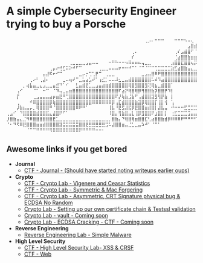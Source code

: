 # A simple Cybersecurity Engineer trying to buy a Porsche

```bash
⠀⠀⠀⠀⠀⠀⠀⠀⠀⠀⠀⠀⠀⠀⠀⠀⠀⠀⠀⠀⠀⠀⠀⠀⠀⠀⠀⠀⠀⠀⠀⠀⠀⠀⠀⠀⠀⠀⠀⠀⠀⠀⢀⡠⠄⠒⠒⠒⠀⠀⠀⠒⠒⠒⠢⠤⢄⠀⣀⣤⣿⣿⡿⠿⠿⠷⣶⣶⣤⣄⣀⠀⠀⠀⠀⠀⠀⠀⠀⠀⠀⠀⠀⠀⠀⠀⠀⠀⠀⠀⠀⠀⠀⠀⠀⠀⠀⣀
⠀⠀⠀⠀⠀⠀⠀⠀⠀⠀⠀⠀⠀⠀⠀⠀⠀⠀⠀⠀⠀⠀⠀⠀⠀⠀⠀⠀⠀⠀⠀⠀⠀⠀⠀⠀⠀⠀⠀⠀⠀⠀⠀⠀⠀⠀⠀⠀⠀⠀⠀⠀⠀⠀⠀⣠⣿⣾⣿⣿⣟⣉⣉⣁⡀⠀⢀⠂⢸⡏⢻⣿⡷⣶⣿⣛⠛⠛⠛⠛⠛⠛⠛⠛⠛⠛⠛⠓⠒⢶⣶⣶⠗⢲⣏⣁⣠⡾
⠀⠀⠀⠀⠀⠀⠀⠀⠀⠀⠀⠀⠀⠀⠀⠀⠀⠀⠀⠀⠀⠀⠀⠀⠀⠀⠀⠀⠀⠀⠀⠀⠀⠀⠀⠀⠀⠀⢀⠄⠀⠀⠀⠀⠀⠀⠀⠀⠀⠀⠀⢀⠎⣠⣾⣿⠋⠈⠻⣍⢛⣿⣿⣿⣿⣦⣉⠉⠀⣷⢄⡙⣷⣄⠈⠙⠻⢶⣤⣄⡀⠀⠀⠀⠀⠀⠀⠀⣠⣾⣿⣿⡀⠈⠉⠀⠀⠀
⠀⠀⠀⠀⠀⠀⠀⠀⠀⠀⠀⠀⠀⠀⠀⠀⠀⠀⠀⠀⠀⠀⠀⠀⠀⠀⠀⠀⠀⠀⠀⠀⠀⠀⠀⠀⠀⠀⠎⠀⠀⠀⠀⠀⠀⠀⠀⠀⠀⠀⠀⢈⣴⣿⣿⣷⣶⣶⣶⣬⣿⣿⣿⣿⣿⣿⣿⣿⣿⣿⠀⠋⠙⠿⣧⡀⠀⠀⣙⣿⡍⢳⣦⣤⣤⣤⣴⣾⣿⣿⣿⣿⠇⠀⠀⠀⠀⠀
⠀⠀⠀⠀⠀⠀⠀⠀⠀⠀⠀⠀⠀⠀⠀⠀⠀⠀⠀⢀⣀⣀⣀⣀⣠⣤⠤⠤⠀⠀⠀⠒⠛⠓⠒⠒⠲⠿⠶⠶⠦⢤⣀⣀⠀⠀⠀⠀⠀⠀⣰⣿⣿⣏⣿⣿⢦⡭⠭⠭⡵⠿⠿⠿⢿⠙⠿⠯⠽⠿⠤⣤⣤⡶⣾⡷⠒⠊⠉⠁⠈⠛⠿⢭⣻⣿⡿⢛⠋⠉⠙⠃⠀⠀⠀⠀⠀⠀
⠀⠀⠀⠀⠀⠀⠀⠀⠀⠀⠀⠀⠀⢀⡤⠔⢚⣋⠭⠕⠚⠋⠉⠀⠀⠀⠀⠀⢀⣀⣀⠤⠤⠤⠖⠒⠒⠚⠉⠁⠈⠉⠈⠉⠉⢉⣉⣉⣉⣉⣵⣋⣴⣿⣷⣤⣄⣀⣀⣀⣀⣀⣀⣀⣀⣀⣤⣤⣤⣤⣶⣾⡿⣿⢿⣿⠛⣆⠀⠀⠀⠀⠀⠀⢈⣻⣷⣼⣷⣤⠀⠀⠀⠀⠀⠀⠀⠀
⠀⠀⠀⠀⠀⠀⠀⠀⠀⠀⠀⣤⣼⠯⠖⠊⠉⠀⠀⠀⠀⠀⣀⡤⡒⢉⢁⡟⠉⠀⢀⣀⣀⠀⠀⠀⠀⠀⠀⠀⠀⣀⣠⣤⣿⠿⠟⣿⣿⣿⣿⣿⣿⣿⣿⣿⣿⣿⣿⣿⣿⣿⣿⣯⣭⣭⣭⣤⣤⣴⣿⣿⣶⣿⣾⡿⣰⣿⣿⣷⣶⣶⣶⣿⣿⣿⣿⣿⣿⣿⣷⡀⠀⠀⠀⠀⠀⠀
⠀⠀⠀⠀⠀⠀⠀⢀⠔⠃⢀⣼⠆⠀⠀⠀⠀⣀⠤⢶⠞⠉⣀⣥⣴⣡⠞⠁⢰⣊⡁⠤⠤⠼⣂⣀⣤⣾⣿⣿⣿⣿⣿⣿⠥⠾⠹⣴⣿⣿⣿⣿⣿⣿⣿⣿⣿⣿⣿⣿⣿⣿⣿⣿⣿⣿⣿⣿⣿⡿⠿⣿⣿⣿⡿⣿⣿⣿⣿⣿⣿⣿⣿⣿⣿⣵⣿⣿⣿⣿⣿⡷⠀⠀⠀⠀⠀⠀
⠀⠀⠀⠀⠀⡀⢴⣧⣤⣀⣄⣠⣀⣀⣤⣚⠙⠁⠊⠀⠀⣃⣤⣾⣟⣁⣀⣠⣤⣴⣶⣾⣿⣿⣿⣿⣿⢿⣿⣻⣿⣿⣻⢝⢿⣦⣀⣾⣿⣿⠁⠀⠀⠀⠀⠀⠀⠀⠀⠀⠀⠀⠀⠀⠀⠀⠀⠀⠀⠀⠀⢠⣿⣿⡾⠯⠭⣝⣻⣿⣿⡟⣾⢟⣿⣿⣿⣿⣾⣿⠁⠀⠀⠀⠀⠀⠀⠀
⠀⠀⠀⢠⠊⠀⠀⠀⠈⠁⠀⠒⠉⠀⠈⠹⢤⣀⣤⣶⣿⣿⣿⣿⣿⣿⣿⣿⣿⣿⣿⣿⣿⣿⠏⣴⡝⢿⣿⢿⡿⢻⣿⣿⣷⡽⣿⣿⡟⠹⡇⠀⠀⠀⠀⠀⠀⠀⠀⠀⠀⠀⠀⠀⠀⠀⠀⠀⠀⠀⢀⣿⣿⣿⣿⣿⣿⣿⣿⣿⡿⢸⣿⣼⣿⣿⣿⣿⣹⣻⣀⡄⠀⠀⠀⠀⠀⠀
⠀⠀⠀⡏⠀⠀⠀⠀⢀⣠⣤⣤⣤⣴⡶⣶⣟⠛⢉⣿⣿⣿⣿⣿⣿⣿⣿⣿⣿⣿⣿⣿⣿⠏⡜⢷⣷⣨⣷⠋⢠⣾⣿⣿⣽⣻⢻⡟⣷⠀⡇⠀⠀⠀⠀⠀⠀⠀⠀⠀⠀⠀⠀⠀⠀⠀⠀⠀⢀⣴⣿⣿⣿⣿⣿⣿⣿⡿⠟⠁⡇⢸⣏⣿⣿⣿⣿⣿⣿⣿⣩⡄⠀⠀⠀⠀⠀⠀
⠀⠀⠀⢀⠀⠀⠀⠚⠿⣿⣿⣿⣿⡿⢷⣿⣿⣿⣿⣿⣿⣿⣿⣿⣿⣿⠿⠿⠿⠿⠿⠿⡿⢠⣏⣾⣿⣿⣿⣷⣽⡿⢿⣿⣿⡏⢸⡇⢺⠀⢡⠀⠀⠀⠀⠀⠀⠀⣀⣀⣀⣀⣀⡠⠤⠤⠤⠖⠛⠋⣉⣐⣚⣉⡉⠙⠓⠒⠒⢺⣷⠘⣿⣿⣿⣿⣿⣷⡿⠷⠟⠁⠀⠀⠀⠀⠀⠀
⠀⠀⠀⡼⣷⣦⣤⡤⡀⢿⣿⣿⣿⠛⠈⣿⣿⣿⣿⣿⣿⠿⠟⠛⠁⠀⠀⠀⠀⠀⠀⢸⣧⠘⣟⣫⣼⣯⡿⣟⣿⣿⣶⣾⣿⡇⣼⣧⣤⠀⠚⠒⠒⠒⣋⣉⣉⣉⣭⣤⠤⠤⠴⠶⠒⠒⠛⠛⠋⣉⣉⣉⣁⣀⣀⣀⣀⣀⣀⣸⣿⣧⡈⠻⠿⣟⣻⠟⠁⠀⠀⠀⠀⠀⠀⠀⠀⠀
⢀⣠⠊⠀⠙⣿⣿⣿⣿⣾⣿⣿⣯⣄⣼⣿⠟⠋⠁⠀⠀⠀⠀⠀⠀⠀⠀⠀⠀⠀⠀⠸⣿⡄⢻⣷⣿⣤⣇⢸⡿⣻⣿⣿⠟⣰⣿⡇⡇⠀⢐⣋⣉⣉⣉⣩⣤⣤⣤⣶⣶⣶⣶⣶⣾⣿⣿⠿⠿⠿⠿⠿⠿⠷⠤⠤⠤⠀⠉⠉⠉⠛⠛⠒⠒⠊⠁⠀⠀⠀⠀⠀⠀⠀⠀⠀⠀⠀
⡸⣿⣷⣤⣄⣈⠻⠿⣿⣿⣿⣿⣿⣿⣟⣁⣀⣀⣀⣀⣀⣀⣀⣀⣀⣀⣀⣀⣀⣀⣀⡀⣿⣷⡄⠙⢿⣿⢿⣶⣿⣿⣏⢃⣴⣿⣿⣷⣾⡿⠿⠿⠿⠟⠛⠛⠛⠋⠉⠉⠉⠉⠀⠀⠀⠀⠀⠀⠀⠀⠀⠀⠀⠀⠀⠀⠀⠀⠀⠀⠀⠀⠀⠀⠀⠀⠀⠀⠀⠀⠀⠀⠀⠀⠀⠀⠀⠀
⠈⠂⠙⠫⠿⣟⣿⣿⣿⣶⣶⣾⣿⣿⣿⣿⣽⣭⣭⣭⣭⣭⣿⣿⣟⣛⣛⣛⣛⣛⣩⠥⣼⣿⣿⣶⣤⣈⣁⣀⣤⠵⠚⠁⠈⠉⠁⠀⠀⠀⠀⠀⠀⠀⠀⠀⠀⠀⠀⠀⠀⠀⠀⠀⠀⠀⠀⠀⠀⠀⠀⠀⠀⠀⠀⠀⠀⠀⠀⠀⠀⠀⠀⠀⠀⠀⠀⠀⠀⠀⠀⠀⠀⠀⠀⠀⠀⠀
⠀⠀⠀⠀⠀⠀⠈⠉⠉⠛⠛⠛⠛⠻⠿⠿⠿⠿⠿⠿⠿⠿⠟⠛⠛⠛⠛⠒⠒⠂⠀⠀⠀⠀⠀⠀⠀⠀⠀⠀⠀⠀⠀⠀⠀⠀⠀⠀⠀⠀⠀⠀⠀⠀⠀⠀⠀⠀⠀⠀⠀⠀⠀⠀⠀⠀⠀⠀⠀⠀⠀⠀⠀⠀⠀⠀⠀⠀⠀⠀⠀⠀⠀⠀⠀⠀⠀⠀⠀⠀⠀⠀⠀⠀⠀⠀⠀⠀
```

## Awesome links if you get bored

- **Journal**
	- [CTF -  Journal - (Should have started noting writeups earlier oups)](https://github.com/nathanrayburn/ctf_journey)
- **Crypto**
	- [CTF - Crypto Lab - Vigenere and Ceasar Statistics](https://github.com/nathanrayburn/crypto_lab01)
	- [CTF - Crypto Lab - Symmetric & Mac Forgering](https://github.com/nathanrayburn/crypto_labo2/tree/main)
	- [CTF - Crypto Lab - Asymmetric, CRT Signature physical bug & ECDSA No Random ](https://github.com/nathanrayburn/crypto_labo3)
	- [Crypto Lab - Setting up our own certificate chain & Testssl validation](https://github.com/nathanrayburn/crypto_labo4)
	- [Crypto Lab - vault - Coming soon](https://github.com/nathanrayburn/caa/blob/main/labo_01/setup_vault_script.sh)
	- [Crypto Lab - ECDSA Cracking - CTF - Coming soon](https://github.com/nathanrayburn/caa/blob/main/labo_02/caa_labo_2.pdf)
- **Reverse Engineering**
	- [Reverse Engineering Lab - Simple Malware](https://github.com/nathanrayburn/slb/blob/main/Lab01/doc/rapport.md)
- **High Level Security**
	- [CTF - High Level Security Lab- XSS & CRSF](https://github.com/nathanrayburn/SLH/tree/main/lab01)
	- [CTF - Web]()
